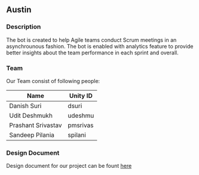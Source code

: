 ## Austin

### Description
The bot is created to help Agile teams conduct Scrum meetings in an asynchrounous fashion. The bot is enabled with analytics feature to provide better insights about the team performance in each sprint and overall.


### Team
Our Team consist of following people:

|Name|Unity ID|
|----|--------|
|Danish Suri|dsuri|
|Udit Deshmukh|udeshmu|
|Prashant Srivastav|pmsrivas|
|Sandeep Pilania|spilani|


### Design Document

Design document for our project can be fount [here](https://github.ncsu.edu/dsuri/Austin/blob/master/DESIGN.md)